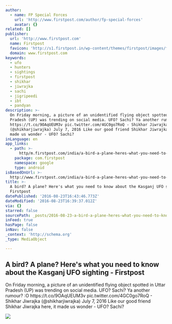 ```yaml
---
author:
  - name: FP Special Forces
    url: 'http://www.firstpost.com/author/fp-special-forces'
    avatar: {}
related: []
publisher:
  url: 'http://www.firstpost.com'
  name: Firstpost
  favicon: 'http://s1.firstpost.in/wp-content/themes/firstpost/images/favicon.ico'
  domain: www.firstpost.com
keywords:
  - ufo
  - hunters
  - sightings
  - firstpost
  - shikhar
  - jiwrajka
  - sachi
  - jigripeedi
  - ibt
  - pandyan
description: >-
  On Friday morning, a picture of an unidentified flying object spotted in Uttar
  Pradesh (UP) was trending on social media. UFO? Sachi? Ya another rumour? :O
  https://t.co/9OAqUEUM3v pic.twitter.com/4GC0go7RoQ - Shikhar Jiwrajka
  (@shikharjiwrajka) July 7, 2016 Like our good friend Shikhar Jiwrajka here, it
  made us wonder - UFO? Sachi?
inLanguage: en
app_links:
  - path: >-
      http/m.firstpost.com/india/a-bird-a-plane-heres-what-you-need-to-know-about-the-kasganj-ufo-sighting-2881710.html
    package: com.firstpost
    namespace: google
    type: android
isBasedOnUrl: >-
  http://www.firstpost.com/india/a-bird-a-plane-heres-what-you-need-to-know-about-the-kasganj-ufo-sighting-2881710.html
title: >-
  A bird? A plane? Here's what you need to know about the Kasganj UFO sighting -
  Firstpost
datePublished: '2016-08-23T16:43:46.773Z'
dateModified: '2016-08-23T16:39:37.012Z'
via: {}
starred: false
sourcePath: _posts/2016-08-23-a-bird-a-plane-heres-what-you-need-to-know-about-the-kasg.md
inFeed: true
hasPage: false
inNav: false
_context: 'http://schema.org'
_type: MediaObject

---
```

<article style=""><h1>A bird? A plane? Here's what you need to know about the Kasganj UFO sighting - Firstpost</h1><p>On Friday morning, a picture of an unidentified flying object spotted in Uttar Pradesh (UP) was trending on social media. UFO? Sachi? Ya another rumour? :O https://t.co/9OAqUEUM3v pic.twitter.com/4GC0go7RoQ - Shikhar Jiwrajka (@shikharjiwrajka) July 7, 2016 Like our good friend Shikhar Jiwrajka here, it made us wonder - UFO? Sachi?</p><img src="http://s2.firstpost.in/wp-content/uploads/2016/07/Shaktiman_Sky.jpg" /></article>